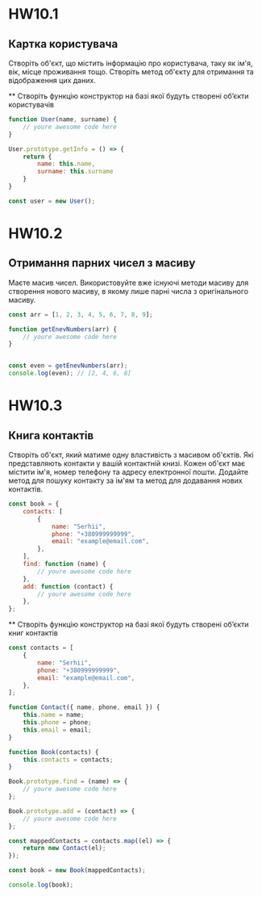 # HW10.1

## Картка користувача

Створіть об'єкт, що містить інформацію про користувача, таку як ім'я, вік, місце проживання тощо. Створіть метод об'єкту для отримання та відображення цих даних.

** Створіть функцію конструктор на базі якої будуть створені обʼєкти користувачів

```js
function User(name, surname) {
    // youre awesome code here
}

User.prototype.getInfo = () => {
    return {
        name: this.name,
        surname: this.surname
    }
}

const user = new User();
```

# HW10.2

## Отримання парних чисел з масиву

Маєте масив чисел. Використовуйте вже існуючі методи масиву для створення нового масиву, в якому лише парні числа з оригінального масиву.

```js
const arr = [1, 2, 3, 4, 5, 6, 7, 8, 9];

function getEnevNumbers(arr) {
    // youre awesome code here
}


const even = getEnevNumbers(arr);
console.log(even); // [2, 4, 6, 8]
```

# HW10.3

## Книга контактів

Створіть об'єкт, який матиме одну властивість з масивом об'єктів. Які представляють контакти у вашій контактній книзі. Кожен об'єкт має містити ім'я, номер телефону та адресу електронної пошти. Додайте метод для пошуку контакту за ім'ям та метод для додавання нових контактів.

```js
const book = {
    contacts: [
        {
            name: "Serhii",
            phone: "+380999999999",
            email: "example@email.com",
        },
    ],
    find: function (name) {
        // youre awesome code here
    },
    add: function (contact) {
        // youre awesome code here
    },
};
```

** Створіть функцію конструктор на базі якої будуть створені обʼєкти книг контактів

```js
const contacts = [
    {
        name: "Serhii",
        phone: "+380999999999",
        email: "example@email.com",
    },
];

function Contact({ name, phone, email }) {
    this.name = name;
    this.phone = phone;
    this.email = email;
}

function Book(contacts) {
    this.contacts = contacts;
}

Book.prototype.find = (name) => {
    // youre awesome code here
};

Book.prototype.add = (contact) => {
    // youre awesome code here
};

const mappedContacts = contacts.map((el) => {
    return new Contact(el);
});

const book = new Book(mappedContacts);

console.log(book);
```

